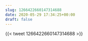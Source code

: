 ```yaml
---
slug: 1266422660147314688
date: 2020-05-29 17:34:25+00:00
draft: false
---
```


{{< tweet 1266422660147314688 >}}

